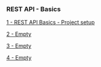 
### REST API - Basics

[1 - REST API Basics - Project setup ](../../tree/1423b310543d111ea26076b844e1a8bd7318ce22/)

[2 - Empty ](../../tree//)

[3 - Empty ](../../tree//)

[4 - Empty ](../../tree//)
